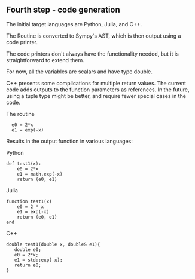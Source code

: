 
## Fourth step - code generation

The initial target languages are Python, Julia, and C++.

The Routine is converted to Sympy's AST, which is then output using a code printer.

The code printers don't always have the functionality needed, but it is straightforward to extend them.

For now, all the variables are scalars and have type double.


C++ presents some complications for multiple return values.  The current code adds outputs to the function parameters as references.
In the future, using a tuple type might be better, and require fewer special cases in the code.


The routine
```
  e0 = 2*x
  e1 = exp(-x)
```

Results in the output function in various languages:

Python
```
def test1(x):
    e0 = 2*x
    e1 = math.exp(-x)
    return (e0, e1)
```

Julia
```  
function test1(x)
    e0 = 2 * x
    e1 = exp(-x)
    return (e0, e1)
end
```

C++
```
double test1(double x, double& e1){
   double e0;
   e0 = 2*x;
   e1 = std::exp(-x);
   return e0;
}
```





